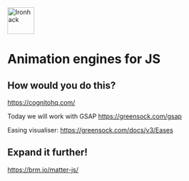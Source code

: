 <img src="https://raw.githubusercontent.com/webmad1019-1/w1d3-advanced-selectors-positioning-full-layout/master/img/ironhack.svg?sanitize=true" alt="Ironhack" width="60"/>

# Animation engines for JS

## How would you do this?

https://cognitohq.com/

Today we will work with GSAP https://greensock.com/gsap

Easing visualiser: https://greensock.com/docs/v3/Eases

## Expand it further!

https://brm.io/matter-js/